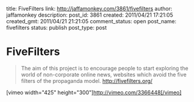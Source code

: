 title: FiveFilters
link: http://jaffamonkey.com/3861/fivefilters
author: jaffamonkey
description: 
post_id: 3861
created: 2011/04/21 17:21:05
created_gmt: 2011/04/21 21:21:05
comment_status: open
post_name: fivefilters
status: publish
post_type: post

# FiveFilters

> The aim of this project is to encourage people to start exploring the world of non-corporate online news, websites which avoid the five filters of the propaganda model. <http://fivefilters.org/>

[vimeo width="425" height="300"]http://vimeo.com/3366448[/vimeo]